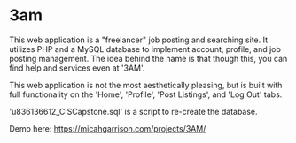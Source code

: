 # 3am
This web application is a "freelancer" job posting and searching site. It utilizes PHP and a MySQL database to implement account, profile, and job posting management. The idea behind the name is that though this, you can find help and services even at '3AM'.

This web application is not the most aesthetically pleasing, but is built with full functionality on the 'Home', 'Profile', 'Post Listings', and 'Log Out' tabs. 

'u836136612_CISCapstone.sql' is a script to re-create the database.

Demo here:
https://micahgarrison.com/projects/3AM/
